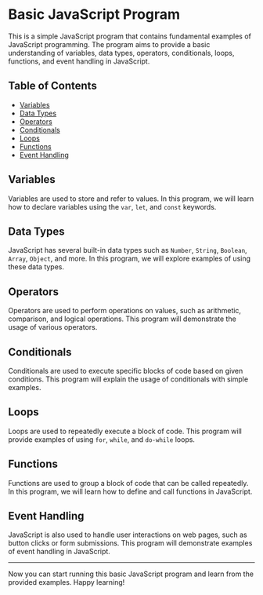 # Basic JavaScript Program

This is a simple JavaScript program that contains fundamental examples of JavaScript programming. The program aims to provide a basic understanding of variables, data types, operators, conditionals, loops, functions, and event handling in JavaScript.

## Table of Contents

- [Variables](#variables)
- [Data Types](#data-types)
- [Operators](#operators)
- [Conditionals](#conditionals)
- [Loops](#loops)
- [Functions](#functions)
- [Event Handling](#event-handling)

## Variables

Variables are used to store and refer to values. In this program, we will learn how to declare variables using the `var`, `let`, and `const` keywords.

## Data Types

JavaScript has several built-in data types such as `Number`, `String`, `Boolean`, `Array`, `Object`, and more. In this program, we will explore examples of using these data types.

## Operators

Operators are used to perform operations on values, such as arithmetic, comparison, and logical operations. This program will demonstrate the usage of various operators.

## Conditionals

Conditionals are used to execute specific blocks of code based on given conditions. This program will explain the usage of conditionals with simple examples.

## Loops

Loops are used to repeatedly execute a block of code. This program will provide examples of using `for`, `while`, and `do-while` loops.

## Functions

Functions are used to group a block of code that can be called repeatedly. In this program, we will learn how to define and call functions in JavaScript.

## Event Handling

JavaScript is also used to handle user interactions on web pages, such as button clicks or form submissions. This program will demonstrate examples of event handling in JavaScript.

---

Now you can start running this basic JavaScript program and learn from the provided examples. Happy learning!
